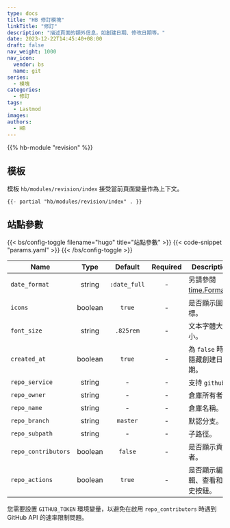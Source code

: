 ```yaml
---
type: docs
title: "HB 修訂模塊"
linkTitle: "修訂"
description: "描述頁面的額外信息，如創建日期、修改日期等。"
date: 2023-12-22T14:45:40+08:00
draft: false
nav_weight: 1000
nav_icon:
  vendor: bs
  name: git
series:
  - 模塊
categories:
  - 修訂
tags:
  - Lastmod
images:
authors:
  - HB
---
```


{{% hb-module "revision" %}}

## 模板

模板 `hb/modules/revision/index` 接受當前頁面變量作為上下文。

```go-html-template
{{- partial "hb/modules/revision/index" . }}
```

## 站點參數

{{< bs/config-toggle filename="hugo" title="站點參數" >}}
{{< code-snippet "params.yaml" >}}
{{< /bs/config-toggle >}}

| Name | Type | Default | Required | Description |
| --- | :-: | :-: | :-: | --- |
| `date_format` | string | `:date_full` | - | 另請參閱 [time.Format](https://gohugo.io/functions/time/format/)。
| `icons` | boolean | `true` | - | 是否顯示圖標。
| `font_size` | string | `.825rem` | - | 文本字體大小。
| `created_at` | boolean | `true` | - | 為 `false` 時，隱藏創建日期。
| `repo_service` | string | - | - | 支持 `github`。 |
| `repo_owner` | string | - | - | 倉庫所有者。 |
| `repo_name` | string | - | - | 倉庫名稱。 |
| `repo_branch` | string | `master` | - | 默認分支。 |
| `repo_subpath` | string | - | - | 子路徑。 |
| `repo_contributors` | boolean | `false` | - | 是否顯示貢獻者。 |
| `repo_actions` | boolean | `true` | - | 是否顯示編輯、查看和歷史按鈕。|

您需要設置 `GITHUB_TOKEN` 環境變量，以避免在啟用 `repo_contributors` 時遇到 GitHub API 的速率限制問題。

